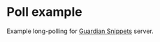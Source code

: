 # Poll example

Example long-polling for [Guardian Snippets](https://github.com/robertberry/snip.it.server) server.
